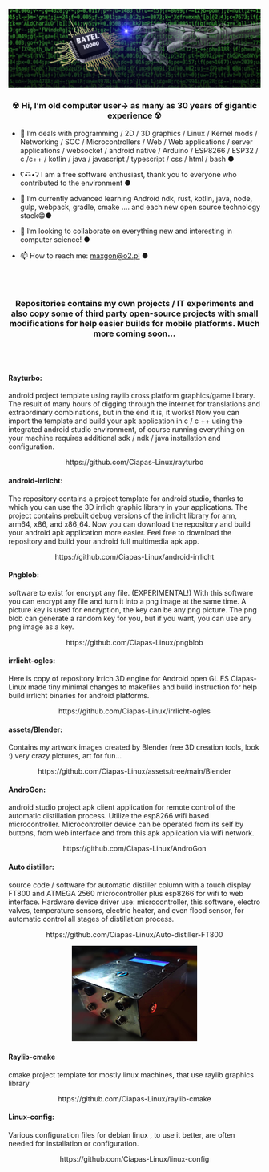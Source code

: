 ![...](https://github.com/Ciapas-Linux/assets/blob/main/Web/byteheader1.jpg)

<H3><p align="center">☢ Hi, I’m old computer user-> as many as 30 years of gigantic experience ☢</p></H3>

- 👀 I’m deals with programming / 2D / 3D graphics / Linux / Kernel mods / Networking / SOC / Microcontrollers / Web / Web applications / server applications / websocket / android native / Arduino  / ESP8266 / ESP32 / c /c++ / kotlin / java / javascript / typescript / css / html / bash ●

- ʕ•͡-•ʔ I am a free software enthusiast, thank you to everyone who contributed to the environment ●

- 🌱 I’m currently advanced learning Android ndk, rust, kotlin, java, node, gulp, webpack, gradle, cmake .... and each new open source technology stack😁●

- 💞️ I’m looking to collaborate on everything new and interesting in computer science! ●

- 📫 How to reach me: maxgon@o2.pl ●

<br><br>
<H3><p align="center">
Repositories contains my own projects / IT experiments and also copy some of third party
open-source projects with small modifications for help easier builds for mobile platforms. Much more coming soon...
</p></H3>

<br><br>


<H4>Rayturbo:</H4> android project template using raylib cross platform graphics/game library.
The result of many hours of digging through the internet for translations and extraordinary combinations, but in the end it is, it works! Now you can import the template and build your apk application in c / c ++ using the integrated android studio environment, of course running everything on your machine requires additional sdk / ndk / java installation and configuration. 
<p align="center">
https://github.com/Ciapas-Linux/rayturbo
</p>

<H4>android-irrlicht:</H4>The repository contains a project template for android studio, thanks to which you can use the 3D irrlich graphic library in your applications. The project contains prebuilt debug versions of the irrlicht library for arm, arm64, x86, and x86_64. Now you can download the repository and build your android apk application more easier. Feel free to download the repository and build your android full multimedia apk app.
<p align="center">
https://github.com/Ciapas-Linux/android-irrlicht
</p>


<H4>Pngblob:</H4> software to exist for encrypt any file. (EXPERIMENTAL!)
With this software you can encrypt any file and turn it into a png image at the same time. A picture key is used for encryption, the key can be any png picture. The png blob can generate a random key for you, but if you want, you can use any png image as a key. 
<p align="center">
https://github.com/Ciapas-Linux/pngblob
</p>

<H4>irrlicht-ogles:</H4> Here is copy of repository Irrich 3D engine for Android open GL ES
Ciapas-Linux made tiny minimal changes to makefiles and build instruction for help build irrlicht binaries for android platforms.
<p align="center">
https://github.com/Ciapas-Linux/irrlicht-ogles
</p>

<H4>assets/Blender:</H4> Contains my artwork images created by Blender free 3D creation tools, look :) very crazy pictures, art for fun...
<p align="center">
https://github.com/Ciapas-Linux/assets/tree/main/Blender
</p>

<H4>AndroGon:</H4> android studio project apk client application for remote control of the automatic distillation process. Utilize the esp8266 wifi based microcontroller. Microcontroller device can be operated from its self by buttons, from web interface and from this apk application via wifi network.
<p align="center">
https://github.com/Ciapas-Linux/AndroGon
</p>

<H4>Auto distiller:</H4> source code / software for automatic distiller column with a touch display FT800 and ATMEGA 2560 microcontroller plus esp8266 for wifi to web interface. Hardware device driver use: microcontroller, this software, electro valves, temperature sensors, electric heater, and even flood sensor,  for automatic control  all stages of distillation process.    
<p align="center">
https://github.com/Ciapas-Linux/Auto-distiller-FT800
</p>
<p align="center">
<img width="250" height="191" src="https://github.com/Ciapas-Linux/assets/blob/main/Web/gonv2-3.jpg">
</p>

<H4>Raylib-cmake</H4> cmake project template for mostly linux machines, that use raylib graphics library 
<p align="center">
https://github.com/Ciapas-Linux/raylib-cmake
</p>

<H4>Linux-config:</H4>Various configuration files for debian linux , to use it better, are often needed for installation or configuration. 
<p align="center">
https://github.com/Ciapas-Linux/linux-config
</p>








